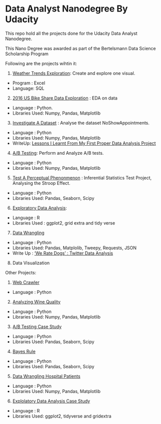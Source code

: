 # Data Analyst Nanodegree By Udacity
This repo hold all the projects done for the Udacity Data Analyst Nanodegree.

This Nano Degree was awarded as part of the Bertelsmann Data Science Scholarship Program

Following are the projects wihtin it:
1. [Weather Trends Exploration](https://github.com/Sando1/udacity-data-analyst/tree/master/Weather_Trends_Project): Create and explore one visual.
* Program : Excel
* Language: SQL
2. [2016 US Bike Share Data Exploration](https://github.com/Sando1/udacity-data-analyst/tree/master/Python_project_1) : EDA on data
* Language : Python.
* Libraries Used: Numpy, Pandas, Matplotlib
3. [Investigate A Dataset](https://github.com/Sando1/udacity-data-analyst/tree/master/python_da_project) : Analyse the dataset NoShowAppointments.
* Language : Python
* Libraries Used: Numpy, Pandas, Matplotlib
* WriteUp: [Lessons I Learnt From My First Proper Data Analysis Project](https://medium.com/ub-women-data-scholars/what-i-learnt-from-my-first-proper-data-analysis-project-6b67b074be2b)
4. [A/B Testing](https://github.com/Sando1/udacity-data-analyst/tree/master/ab_test_project): Perform and Analyze A/B tests.
* Language : Python
* Libraries Used: Numpy, Pandas, Matplotlib
5. [Test A Perceptual Phenonmenon](https://github.com/Sando1/udacity-data-analyst/tree/master/test_a_phenonmenon) : Inferential Statistics Test Project, Analysing the Stroop Effect.
* Language : Python
* Libraries Used: Pandas, Seaborn, Scipy
6. [Exploratory Data Analysis](https://github.com/Sando1/udacity-data-analyst/tree/master/eda_r_project):
* Language : R
* Libraries Used : ggplot2, grid extra and tidy verse
7. [Data Wrangling](https://github.com/Sando1/udacity-data-analyst/tree/master/data_wrangling_project)
* Language : Python
* Libraries Used: Pandas, Matplolib, Tweepy, Requests, JSON
* Write Up : [‘We Rate Dogs’ : Twitter Data Analysis](https://medium.com/@spetiwala0/we-rate-dogs-twitter-data-analysis-672e1a8903b4)
8. Data Visualization

Other Projects:
1. [Web Crawler](https://github.com/Sando1/udacity-data-analyst/tree/master/web_crawler)
* Language : Python
2. [Analyzing Wine Quality](https://github.com/Sando1/udacity-data-analyst/tree/master/case_study_wine_quality)
* Language : Python
* Libraries Used: Numpy, Pandas, Matplotlib
3. [A/B Testing Case Study](https://github.com/Sando1/udacity-data-analyst/tree/master/ab_testing)
* Language : Python
* Libraries Used: Pandas, Seaborn, Scipy
4. [Bayes Rule](https://github.com/Sando1/udacity-data-analyst/tree/master/probability_bayes_rule)
* Language : Python
* Libraries Used: Pandas, Seaborn, Scipy
5. [Data Wrangling Hospital Patients](https://github.com/Sando1/udacity-data-analyst/tree/master/data_wrangling_case_study)
* Language : Python
* Libraries Used: Numpy, Pandas, Matplotlib
6. [Explolatory Data Analysis Case Study](https://github.com/Sando1/udacity-data-analyst/tree/master/eda_r)
* Language : R
* Libraries Used: ggplot2, tidyverse and gridextra
